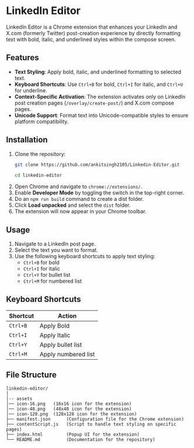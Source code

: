# LinkedIn Editor  

LinkedIn Editor is a Chrome extension that enhances your LinkedIn and X.com (formerly Twitter) post-creation experience by directly formatting text with bold, italic, and underlined styles within the compose screen.  

## Features  
- **Text Styling**: Apply bold, italic, and underlined formatting to selected text.  
- **Keyboard Shortcuts**: Use `Ctrl+B` for bold, `Ctrl+I` for italic, and `Ctrl+U` for underline.  
- **Context-Specific Activation**: The extension activates only on LinkedIn post creation pages (`/overlay/create-post/`) and X.com compose pages.  
- **Unicode Support**: Format text into Unicode-compatible styles to ensure platform compatibility.  


## Installation  
1. Clone the repository:  
   ```bash
   git clone https://github.com/ankitsingh2105/Linkedin-Editor.git
     
   cd linkedin-editor  

2. Open Chrome and navigate to `chrome://extensions/`.  
3. Enable **Developer Mode** by toggling the switch in the top-right corner.
4. Do an `npm run build` command to create a dist folder.
5. Click **Load unpacked** and select the `dist` folder.  
6. The extension will now appear in your Chrome toolbar.  

## Usage  
1. Navigate to a LinkedIn post page.  
2. Select the text you want to format.  
3. Use the following keyboard shortcuts to apply text styling:  
   - `Ctrl+B` for bold  
   - `Ctrl+I` for italic  
   - `Ctrl+Y` for bullet list   
   - `Ctrl+M` for numbered list  

## Keyboard Shortcuts  
| Shortcut | Action          |  
|----------|-----------------|  
| `Ctrl+B` | Apply Bold       |  
| `Ctrl+I` | Apply Italic     |  
| `Ctrl+Y` | Apply  bullet list  |  
| `Ctrl+M` | Apply  numbered list  |  

## File Structure  
```plaintext
linkedin-editor/
│
|-- assets
│── icon-16.png   (16x16 icon for the extension)  
│── icon-48.png   (48x48 icon for the extension)  
│── icon-128.png  (128x128 icon for the extension)  
├── manifest.json      (Configuration file for the Chrome extension)  
├── contentScript.js   (Script to handle text styling on specific pages)  
├── index.html         (Popup UI for the extension)  
└── README.md          (Documentation for the repository)  
